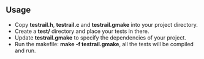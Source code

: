 Usage
-----

* Copy **testrail.h**, **testrail.c** and **testrail.gmake** into your project directory.
* Create a **test/** directory and place your tests in there.
* Update **testrail.gmake** to specify the dependencies of your project.
* Run the makefile: **make -f testrail.gmake**, all the tests will be compiled and run.

